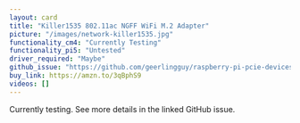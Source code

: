```yaml
---
layout: card
title: "Killer1535 802.11ac NGFF WiFi M.2 Adapter"
picture: "/images/network-killer1535.jpg"
functionality_cm4: "Currently Testing"
functionality_pi5: "Untested"
driver_required: "Maybe"
github_issue: "https://github.com/geerlingguy/raspberry-pi-pcie-devices/issues/75"
buy_link: https://amzn.to/3qBphS9
videos: []
---
```

Currently testing. See more details in the linked GitHub issue.
